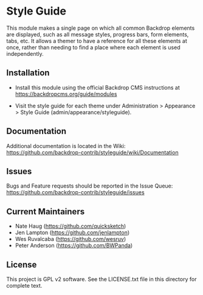 Style Guide
===========

This module makes a single page on which all common Backdrop elements are
displayed, such as all message styles, progress bars, form elements, tabs,
etc. It allows a themer to have a reference for all these elements at once,
rather than needing to find a place where each element is used independently.

Installation
------------

- Install this module using the official Backdrop CMS instructions at
  https://backdropcms.org/guide/modules

- Visit the style guide for each theme under Administration > Appearance >
  Style Guide (admin/appearance/styleguide).


Documentation
-------------

Additional documentation is located in the Wiki:
https://github.com/backdrop-contrib/styleguide/wiki/Documentation

Issues
------

Bugs and Feature requests should be reported in the Issue Queue:
https://github.com/backdrop-contrib/styleguide/issues

Current Maintainers
-------------------

- Nate Haug (https://github.com/quicksketch)
- Jen Lampton (https://github.com/jenlampton)
- Wes Ruvalcaba (https://github.com/wesruv)
- Peter Anderson (https://github.com/BWPanda)

License
-------

This project is GPL v2 software. See the LICENSE.txt file in this directory for
complete text.
